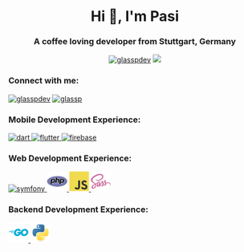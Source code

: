 <h1 align="center">Hi 👋, I'm Pasi</h1>
<h3 align="center">A coffee loving developer from Stuttgart, Germany</h3>

<p align="center"> 
  <a href="https://twitter.com/glasspdev" target="blank"><img src="https://img.shields.io/twitter/follow/glasspdev?logo=twitter&style=for-the-badge" alt="glasspdev" /></a> 
  <img src="https://img.shields.io/badge/Pronouns-he%2Fhim-blue?style=for-the-badge"/> 
  <!--a href="https://glassp.dev"><img src="https://img.shields.io/badge/Website-glassp.dev-informational?style=for-the-badge" /></a-->
</p>



<h3 align="left">Connect with me:</h3>
<p align="left">
<a href="https://twitter.com/glasspdev" target="blank"><img align="center" src="https://raw.githubusercontent.com/rahuldkjain/github-profile-readme-generator/master/src/images/icons/Social/twitter.svg" alt="glasspdev" height="30" width="40" /></a>
<a href="https://instagram.com/glassp" target="blank"><img align="center" src="https://raw.githubusercontent.com/rahuldkjain/github-profile-readme-generator/master/src/images/icons/Social/instagram.svg" alt="glassp" height="30" width="40" /></a>
</p>

<h3 align="left">Mobile Development Experience:</h3>
<p align="left"> 
  <a href="https://dart.dev" target="_blank"> <img src="https://www.vectorlogo.zone/logos/dartlang/dartlang-icon.svg" alt="dart" width="40" height="40"/> </a> 
  <a href="https://flutter.dev" target="_blank"> <img src="https://www.vectorlogo.zone/logos/flutterio/flutterio-icon.svg" alt="flutter" width="40" height="40"/> </a> 
  <a href="https://firebase.google.com/" target="_blank"> <img src="https://www.vectorlogo.zone/logos/firebase/firebase-icon.svg" alt="firebase" width="40" height="40"/> </a> 
  </p>
 <h3 align="left">Web Development Experience:</h3>
 <p align="left">
  <a href="https://symfony.com" target="_blank"> <img src="https://symfony.com/logos/symfony_black_03.svg" alt="symfony" width="40" height="40"/> </a>
<a href="https://www.php.net" target="_blank"> <img src="https://raw.githubusercontent.com/devicons/devicon/master/icons/php/php-original.svg" alt="php" width="40" height="40"/> </a> 
<a href="https://developer.mozilla.org/en-US/docs/Web/JavaScript" target="_blank"> <img src="https://raw.githubusercontent.com/devicons/devicon/master/icons/javascript/javascript-original.svg" alt="javascript" width="40" height="40"/> </a> 
  <a href="https://sass-lang.com" target="_blank"> <img src="https://raw.githubusercontent.com/devicons/devicon/master/icons/sass/sass-original.svg" alt="sass" width="40" height="40"/> </a>
<h3 align="left">Backend Development Experience:</h3>
  <a href="https://go.dev" target="_blank"> <img src="https://raw.githubusercontent.com/devicons/devicon/master/icons/go/go-original-wordmark.svg" alt="go" width="40" height="40"/> </a>
  <a href="https://python.org" target="_blank"> <img src="https://raw.githubusercontent.com/devicons/devicon/master/icons/python/python-original.svg" alt="python" width="40" height="40"/> </a>
  </p>
